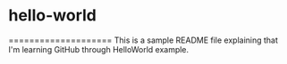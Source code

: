 # hello-world
====================
This is a sample README file explaining that I'm learning GitHub through HelloWorld example.

